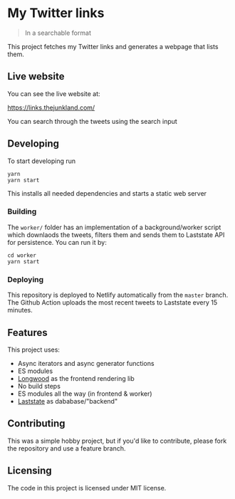 # My Twitter links
> In a searchable format

This project fetches my Twitter links and generates a webpage that lists them.

## Live website

You can see the live website at:

https://links.thejunkland.com/

You can search through the tweets using the search input

## Developing

To start developing run

```shell
yarn
yarn start
```

This installs all needed dependencies and starts a static web server

### Building

The `worker/` folder has an implementation of a background/worker script which
downlaods the tweets, filters them and sends them to Laststate API for
persistence. You can run it by:

```shell
cd worker
yarn start
```

### Deploying

This repository is deployed to Netlify automatically from the `master` branch.
The Github Action uploads the most recent tweets to Laststate every 15 minutes.

## Features

This project uses:
* Async iterators and async generator functions
* ES modules
* [Longwood](http://npmjs.com/package/longwood) as the frontend rendering lib
* No build steps
* ES modules all the way (in frontend & worker)
* [Laststate](https://laststate.io) as dababase/"backend"

## Contributing

This was a simple hobby project, but if you'd like to contribute, please fork
the repository and use a feature branch.

## Licensing

The code in this project is licensed under MIT license.
